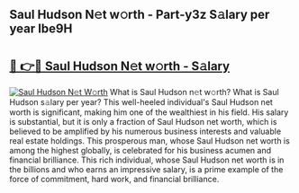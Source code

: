 ## Saul Hudson N𝚎t w𝚘rth - Part-y3z S𝚊lary per year Ibe9H

# <h2><a href="http://gc4qj4q.nevu.top/?p=Saul+Hudson">🔗 👉🔴 Saul Hudson N𝚎t w𝚘rth - S𝚊lary</a></h2>

[![Saul Hudson N𝚎t W𝚘rth](https://i.imgur.com/Oavwk0R.jpeg)](http://gc4qj4q.nevu.top/?p=Saul+Hudson)
What is Saul Hudson n𝚎t w𝚘rth? What is Saul Hudson s𝚊lary per year?
This well-heeled individual's Saul Hudson net worth is significant, making him one of the wealthiest in his field. His salary is substantial, but it is only a fraction of Saul Hudson net worth, which is believed to be amplified by his numerous business interests and valuable real estate holdings. This prosperous man, whose Saul Hudson net worth is among the highest globally, is celebrated for his business acumen and financial brilliance. This rich individual, whose Saul Hudson net worth is in the billions and who earns an impressive salary, is a prime example of the force of commitment, hard work, and financial brilliance.

